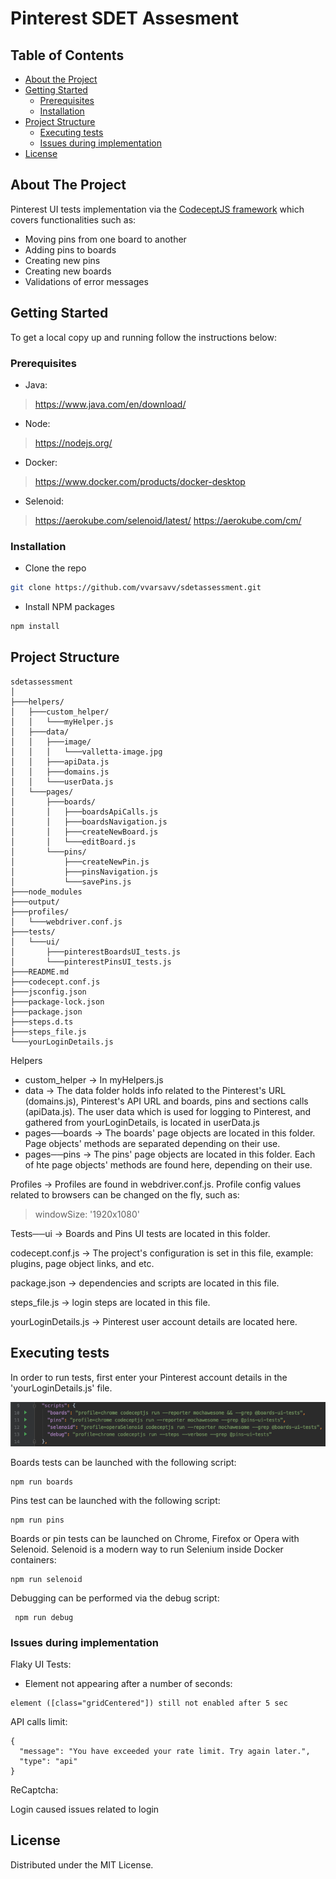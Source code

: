 # Pinterest SDET Assesment

<!-- TABLE OF CONTENTS -->
## Table of Contents

* [About the Project](#about-the-project)
* [Getting Started](#getting-started)
  * [Prerequisites](#prerequisites)
  * [Installation](#installation)
* [Project Structure](#project-structure)
  * [Executing tests](#executing-tests)
  * [Issues during implementation](#issues)
* [License](#license)



<!-- ABOUT THE PROJECT -->
## About The Project

Pinterest UI tests implementation via the [CodeceptJS framework](https://codecept.io/) which covers functionalities such as:
* Moving pins from one board to another
* Adding pins to boards
* Creating new pins
* Creating new boards
* Validations of error messages

<!-- GETTING STARTED -->
## Getting Started

To get a local copy up and running follow the instructions below:

<!-- Prerequisites -->
### Prerequisites

* Java: 
> https://www.java.com/en/download/

* Node: 
> https://nodejs.org/

* Docker: 
> https://www.docker.com/products/docker-desktop

* Selenoid: 
> https://aerokube.com/selenoid/latest/
> https://aerokube.com/cm/

<!-- Installation -->
### Installation
 
* Clone the repo
```sh
git clone https://github.com/vvarsavv/sdetassessment.git
```
* Install NPM packages
```sh
npm install
```

<!-- PROJECT STRUCTURE -->
## Project Structure
```
sdetassessment
│
├───helpers/ 
│   ├───custom_helper/
│   │   └───myHelper.js
│   ├───data/
│   │   ├───image/
│   │   │   └───valletta-image.jpg
│   │   ├───apiData.js
│   │   ├───domains.js
│   │   └───userData.js
│   └───pages/
│       ├───boards/
│       │   ├───boardsApiCalls.js
│       │   ├───boardsNavigation.js
│       │   ├───createNewBoard.js
│       │   └───editBoard.js
│       └───pins/
│           ├───createNewPin.js
│           ├───pinsNavigation.js
│           └───savePins.js
├───node_modules
├───output/
├───profiles/
│   └───webdriver.conf.js
├───tests/
│   └───ui/
│       ├───pinterestBoardsUI_tests.js
│       └───pinterestPinsUI_tests.js
├───README.md
├───codecept.conf.js
├───jsconfig.json
├───package-lock.json
├───package.json
├───steps.d.ts
├───steps_file.js
└───yourLoginDetails.js
```

Helpers
* custom_helper -> In myHelpers.js 
* data -> The data folder holds info related to the Pinterest's URL (domains.js), Pinterest's API URL and boards, pins and sections calls (apiData.js). The user data which is used for logging to Pinterest, and gathered from yourLoginDetails, is located in userData.js    
* pages──boards -> The boards' page objects are located in this folder. Page objects' methods are separated depending on their use.
* pages──pins -> The pins' page objects are located in this folder. Each of hte page objects' methods are found here, depending on their use.

Profiles -> Profiles are found in webdriver.conf.js. Profile config values related to browsers can be changed on the fly, such as:
> windowSize: '1920x1080'

Tests──ui -> Boards and Pins UI tests are located in this folder.

codecept.conf.js -> The project's configuration is set in this file, example: plugins, page object links, and etc.

package.json -> dependencies and scripts are located in this file.

steps_file.js -> login steps are located in this file.

yourLoginDetails.js -> Pinterest user account details are located here.

<!-- executing-tests -->
## Executing tests

In order to run tests, first enter your Pinterest account details in the 'yourLoginDetails.js' file.

![Scripts](https://github.com/vvarsavv/sdetassessment/blob/master/helpers/data/image/scripts-package.png "Scripts in package.json")

Boards tests can be launched with the following script:
```
npm run boards
```

Pins test can be launched with the following script:
 ``` 
npm run pins
 ```
 
Boards or pin tests can be launched on Chrome, Firefox or Opera with Selenoid. Selenoid is a modern way to run Selenium inside Docker containers:
 ```
npm run selenoid
 ```
 
Debugging can be performed via the debug script:
```
 npm run debug
 ```
 
<!-- issues -->
### Issues during implementation

Flaky UI Tests:

- Element not appearing after a number of seconds:
 ```
 element ([class="gridCentered"]) still not enabled after 5 sec
 ```

API calls limit:

```
{
  "message": "You have exceeded your rate limit. Try again later.",
  "type": "api"
}
```

ReCaptcha:

Login caused issues related to login

<!-- LICENSE -->
## License

Distributed under the MIT License.
